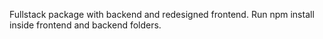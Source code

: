 Fullstack package with backend and redesigned frontend. Run npm install inside frontend and backend folders.
